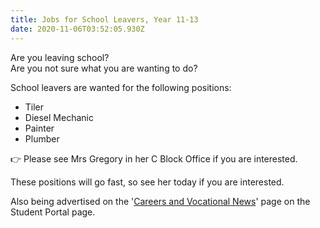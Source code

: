 ```yaml
---
title: Jobs for School Leavers, Year 11-13
date: 2020-11-06T03:52:05.930Z
---
```

Are you leaving school?  
Are you not sure what you are wanting to do?  

School leavers are wanted for the following positions:

* Tiler
* Diesel Mechanic
* Painter
* Plumber  

👉 Please see Mrs Gregory in her C Block Office if you are interested.

These positions will go fast, so see her today if you are interested.  

Also being advertised on the '[Careers and Vocational News](https://www.whanganuihigh.school.nz/news-and-events/careers-and-vocational/)' page on the Student Portal page.